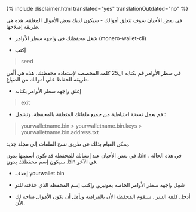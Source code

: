 {% include disclaimer.html translated="yes" translationOutdated="no" %}

في بعض الأحيان سوف تتعلق أموالك - سيكون لديك بعض الأموال المغلقه. هذه هي
طريقة إصلاحها.

- شغل محفظتك في واجهه سطر الأوامر (monero-wallet-cli)

- إكتب

> seed

في سطر الأوامر قم بكتابه ال25 كلمه المخصصه لإستعاده محفظتك. هذه هي أأمن
طريقه للحفاظ علي أموالك من الضياع.

- إغلق واجهه سطر الأوامر بكتابه

> exit

- قم بعمل نسخة احتياطية من جميع ملفاتك المتعلقة بالمحفظة. وتشمل :

> yourwalletname.bin > yourwalletname.bin.keys > yourwalletname.bin.address.txt

يمكن القيام بذلك عن طريق نسخ الملفات إلى مجلد جديد.

في بعض الأحيان عند إنشائك للمحفظه قد تكون أسميتها بدون .bin . في هذه الحاله
سيكون إسم محفظتك بدون .bin في اﻵخر.

- إحذف yourwallet.bin

- شَغِل واجهه سطر الأوامر الخاصه بمونيرو, وإكتب إسم المحفظه الذي حذفته للتو

- أدخل كلمه السر . ستقوم المحفظه الأن بالمزامنه ونأمل أن تكون الأموال متاحه
  لك الأن.

